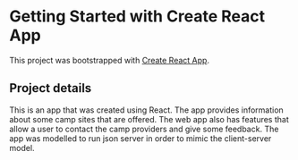# Getting Started with Create React App

This project was bootstrapped with [Create React App](https://github.com/facebook/create-react-app).

## Project details

This is an app that was created using React. The app provides information about some camp sites that are offered. The web app also has features that allow a user to contact the camp providers and give some feedback. The app was modelled to run json server in order to mimic the client-server model.

